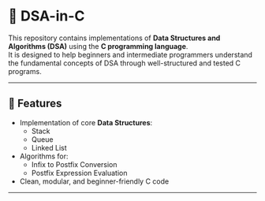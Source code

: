 # 📘 DSA-in-C

This repository contains implementations of **Data Structures and Algorithms (DSA)** using the **C programming language**.  
It is designed to help beginners and intermediate programmers understand the fundamental concepts of DSA through well-structured and tested C programs.

---

## 🚀 Features
- Implementation of core **Data Structures**:
  - Stack
  - Queue
  - Linked List
- Algorithms for:
  - Infix to Postfix Conversion
  - Postfix Expression Evaluation
- Clean, modular, and beginner-friendly C code

---

